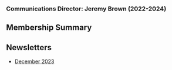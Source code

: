 ### Communications Director: Jeremy Brown (2022-2024)

## Membership Summary

## Newsletters

- [December 2023](https://mailchi.mp/86bca62c9d1c/december-2023-newsletter)
